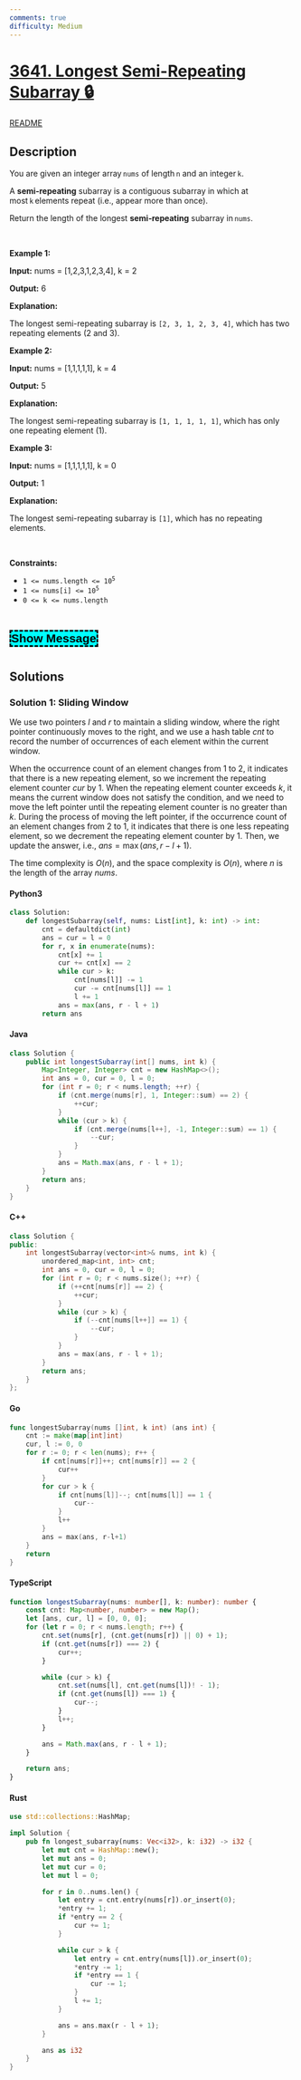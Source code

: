 ```yaml
---
comments: true
difficulty: Medium
---
```


<!-- problem:start -->

# [3641. Longest Semi-Repeating Subarray 🔒](https://leetcode.com/problems/longest-semi-repeating-subarray)

[README](/solution/3600-3699/3641.Longest%20Semi-Repeating%20Subarray/README.md)

## Description

<!-- description:start -->

<p>You are given an integer array <code>nums</code> of length <code>n</code> and an integer <code>k</code>.</p>

<p>A <strong>semi‑repeating</strong> subarray is a contiguous subarray in which at most <code>k</code> elements repeat (i.e., appear more than once).</p>

<p>Return the length of the longest <strong>semi‑repeating</strong> subarray in <code>nums</code>.</p>

<p>&nbsp;</p>
<p><strong class="example">Example 1:</strong></p>

<div class="example-block">
<p><strong>Input:</strong> <span class="example-io">nums = [1,2,3,1,2,3,4], k = 2</span></p>

<p><strong>Output:</strong> <span class="example-io">6</span></p>

<p><strong>Explanation:</strong></p>

<p>The longest semi-repeating subarray is <code>[2, 3, 1, 2, 3, 4]</code>, which has two repeating elements (2 and 3).</p>
</div>

<p><strong class="example">Example 2:</strong></p>

<div class="example-block">
<p><strong>Input:</strong> <span class="example-io">nums = [1,1,1,1,1], k = 4</span></p>

<p><strong>Output:</strong> <span class="example-io">5</span></p>

<p><strong>Explanation:</strong></p>

<p>The longest semi-repeating subarray is <code>[1, 1, 1, 1, 1]</code>, which has only one repeating element (1).</p>
</div>

<p><strong class="example">Example 3:</strong></p>

<div class="example-block">
<p><strong>Input:</strong> <span class="example-io">nums = [1,1,1,1,1], k = 0</span></p>

<p><strong>Output:</strong> <span class="example-io">1</span></p>

<p><strong>Explanation:</strong></p>

<p>The longest semi-repeating subarray is <code>[1]</code>, which has no repeating elements.</p>
</div>

<p>&nbsp;</p>
<p><strong>Constraints:</strong></p>

<ul>
	<li><code>1 &lt;= nums.length &lt;= 10<sup>5</sup></code></li>
	<li><code>1 &lt;= nums[i] &lt;= 10<sup>5</sup></code></li>
	<li><code>0 &lt;= k &lt;= nums.length</code></li>
</ul>

<p>&nbsp;</p>
<style type="text/css">.spoilerbutton {display:block; border:dashed; padding: 0px 0px; margin:10px 0px; font-size:150%; font-weight: bold; color:#000000; background-color:cyan; outline:0;
}
.spoiler {overflow:hidden;}
.spoiler > div {-webkit-transition: all 0s ease;-moz-transition: margin 0s ease;-o-transition: all 0s ease;transition: margin 0s ease;}
.spoilerbutton[value="Show Message"] + .spoiler > div {margin-top:-2000%;}
.spoilerbutton[value="Hide Message"] + .spoiler {padding:5px;}
</style>
<input class="spoilerbutton" onclick="this.value=this.value=='Show Message'?'Hide Message':'Show Message';" type="button" value="Show Message" />
<div class="spoiler">
<div>
<p><strong>FOR TESTING ONLY. WILL BE DELETED LATER.</strong></p>
// Model solution has runtime of O(n log n), O(n*n) and above should TLE.

<pre>
# Bromelia

import sys
import random, json, string
import math
import datetime
from collections import defaultdict
ri = random.randint

MAX_N   = 100_000
MAX_VAL = 100_000

def randomString(n, allowed):
    return &#39;&#39;.join(random.choices(allowed, k=n))

def randomUnique(x, y, n):
    return random.sample(range(x, y + 1), n)

def randomArray(x, y, n):
    return [ri(x, y) for _ in range(n)]

def shuffle(arr):
    random.shuffle(arr)
    return arr

def pr(a):
    file.write(str(a).replace(&quot; &quot;, &quot;&quot;).replace(&quot;\&#39;&quot;, &quot;\&quot;&quot;).replace(&quot;\&quot;null\&quot;&quot;, &quot;null&quot;) + &#39;\n&#39;)

def prstr(a):
    pr(&quot;\&quot;&quot; + a + &quot;\&quot;&quot;)


def prtc(tc):
    nums, k = tc
    pr(nums)
    pr(k)
    
def examples():
    yield ([1, 2, 3, 1, 2, 3, 4], 2)
    yield ([1, 1, 1, 1, 1], 4)
    yield ([1, 1, 1, 1, 1], 0)

def smallCases():
    yield ([MAX_VAL], 0)
    yield ([MAX_VAL], 1)

    for len in range(1, 3 + 1):
        nums = [0] * len

        def recursiveGenerate(idx: int):
            if idx == len:
                for k in range(0, len + 1):
                    yield (nums, k)
            else:
                for nextElement in range(1, len + 1):
                    nums[idx] = nextElement
                    yield from recursiveGenerate(idx + 1)

        yield from recursiveGenerate(0)

def randomCases():
    params = [
        (    4,    20,      10, 400),
        (   21,  2000,    1000, 100),
        (MAX_N, MAX_N,      10,   2),
        (MAX_N, MAX_N,     500,   2),
        (MAX_N, MAX_N, MAX_VAL,   2),
    ]
    for minLen, maxLen, maxVal, testCount in params:
        for _ in range(testCount):
            len = ri(minLen, maxLen)
            k = ri(1, len)

            nums = [0] * len
            for i in range(len):
                nums[i] = ri(1, maxVal)        

            yield (nums, k)

def cornerCases():
    yield ([MAX_VAL] * MAX_N, 0)
    yield ([MAX_VAL] * MAX_N, MAX_N)
    yield ([i for i in range(1, MAX_N + 1)], 0)
    yield ([i for i in range(1, MAX_N + 1)], MAX_N)
    yield ([i // 2 + 1 for i in range(MAX_N)], MAX_N // 2 - 1)
    yield ([i % (MAX_N // 2) + 1 for i in range(MAX_N)], MAX_N // 2 - 1)


with open(&#39;test.txt&#39;, &#39;w&#39;) as file:
    random.seed(0)
    for tc in examples(): prtc(tc)
    for tc in smallCases(): prtc(tc)
    for tc in sorted(list(randomCases()), key = lambda x: len(x[0])): prtc(tc)
    for tc in cornerCases(): prtc(tc)
</pre>
</div>
</div>

<!-- description:end -->

## Solutions

<!-- solution:start -->

### Solution 1: Sliding Window

We use two pointers $l$ and $r$ to maintain a sliding window, where the right pointer continuously moves to the right, and we use a hash table $\textit{cnt}$ to record the number of occurrences of each element within the current window.

When the occurrence count of an element changes from $1$ to $2$, it indicates that there is a new repeating element, so we increment the repeating element counter $\textit{cur}$ by $1$. When the repeating element counter exceeds $k$, it means the current window does not satisfy the condition, and we need to move the left pointer until the repeating element counter is no greater than $k$. During the process of moving the left pointer, if the occurrence count of an element changes from $2$ to $1$, it indicates that there is one less repeating element, so we decrement the repeating element counter by $1$. Then, we update the answer, i.e., $\textit{ans} = \max(\textit{ans}, r - l + 1)$.

The time complexity is $O(n)$, and the space complexity is $O(n)$, where $n$ is the length of the array $\textit{nums}$.

<!-- tabs:start -->

#### Python3

```python
class Solution:
    def longestSubarray(self, nums: List[int], k: int) -> int:
        cnt = defaultdict(int)
        ans = cur = l = 0
        for r, x in enumerate(nums):
            cnt[x] += 1
            cur += cnt[x] == 2
            while cur > k:
                cnt[nums[l]] -= 1
                cur -= cnt[nums[l]] == 1
                l += 1
            ans = max(ans, r - l + 1)
        return ans
```

#### Java

```java
class Solution {
    public int longestSubarray(int[] nums, int k) {
        Map<Integer, Integer> cnt = new HashMap<>();
        int ans = 0, cur = 0, l = 0;
        for (int r = 0; r < nums.length; ++r) {
            if (cnt.merge(nums[r], 1, Integer::sum) == 2) {
                ++cur;
            }
            while (cur > k) {
                if (cnt.merge(nums[l++], -1, Integer::sum) == 1) {
                    --cur;
                }
            }
            ans = Math.max(ans, r - l + 1);
        }
        return ans;
    }
}
```

#### C++

```cpp
class Solution {
public:
    int longestSubarray(vector<int>& nums, int k) {
        unordered_map<int, int> cnt;
        int ans = 0, cur = 0, l = 0;
        for (int r = 0; r < nums.size(); ++r) {
            if (++cnt[nums[r]] == 2) {
                ++cur;
            }
            while (cur > k) {
                if (--cnt[nums[l++]] == 1) {
                    --cur;
                }
            }
            ans = max(ans, r - l + 1);
        }
        return ans;
    }
};
```

#### Go

```go
func longestSubarray(nums []int, k int) (ans int) {
	cnt := make(map[int]int)
	cur, l := 0, 0
	for r := 0; r < len(nums); r++ {
		if cnt[nums[r]]++; cnt[nums[r]] == 2 {
			cur++
		}
		for cur > k {
			if cnt[nums[l]]--; cnt[nums[l]] == 1 {
				cur--
			}
			l++
		}
		ans = max(ans, r-l+1)
	}
	return
}
```

#### TypeScript

```ts
function longestSubarray(nums: number[], k: number): number {
    const cnt: Map<number, number> = new Map();
    let [ans, cur, l] = [0, 0, 0];
    for (let r = 0; r < nums.length; r++) {
        cnt.set(nums[r], (cnt.get(nums[r]) || 0) + 1);
        if (cnt.get(nums[r]) === 2) {
            cur++;
        }

        while (cur > k) {
            cnt.set(nums[l], cnt.get(nums[l])! - 1);
            if (cnt.get(nums[l]) === 1) {
                cur--;
            }
            l++;
        }

        ans = Math.max(ans, r - l + 1);
    }

    return ans;
}
```

#### Rust

```rust
use std::collections::HashMap;

impl Solution {
    pub fn longest_subarray(nums: Vec<i32>, k: i32) -> i32 {
        let mut cnt = HashMap::new();
        let mut ans = 0;
        let mut cur = 0;
        let mut l = 0;

        for r in 0..nums.len() {
            let entry = cnt.entry(nums[r]).or_insert(0);
            *entry += 1;
            if *entry == 2 {
                cur += 1;
            }

            while cur > k {
                let entry = cnt.entry(nums[l]).or_insert(0);
                *entry -= 1;
                if *entry == 1 {
                    cur -= 1;
                }
                l += 1;
            }

            ans = ans.max(r - l + 1);
        }

        ans as i32
    }
}
```

<!-- tabs:end -->

<!-- solution:end -->

<!-- problem:end -->
